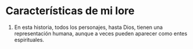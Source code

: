 # Características de mi lore

1. En esta historia, todos los personajes, hasta Dios, tienen una representación humana, aunque a veces pueden aparecer como entes espirituales.
